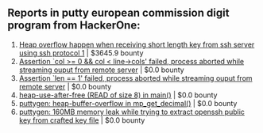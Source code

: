 ## Reports in putty european commission digit program from HackerOne:
1. [Heap overflow happen when receiving short length key from ssh server using ssh protocol 1](https://hackerone.com/reports/630462) | $3645.9 bounty
2. [Assertion `col >= 0 && col < line->cols' failed, process aborted while streaming ouput from remote server](https://hackerone.com/reports/503821) | $0.0 bounty
3. [ Assertion `len == 1' failed, process aborted while streaming ouput from remote server](https://hackerone.com/reports/495508) | $0.0 bounty
4. [heap-use-after-free (READ of size 8) in main()](https://hackerone.com/reports/481532) | $0.0 bounty
5. [puttygen: heap-buffer-overflow in mp_get_decimal()](https://hackerone.com/reports/482200) | $0.0 bounty
6. [puttygen: 160MB memory leak while trying to extract openssh public key from crafted key file](https://hackerone.com/reports/484930) | $0.0 bounty